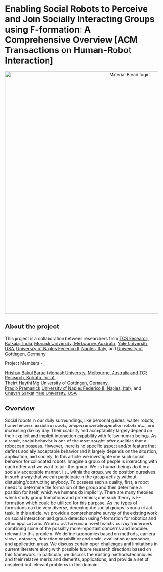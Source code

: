 # Enabling Social Robots to Perceive and Join Socially Interacting Groups using F-formation: A Comprehensive Overview [ACM Transactions on Human-Robot Interaction]


<p align="center">
    <img width="800" src="assets/Social_robot_f-formation.gif" alt="Material Bread logo">
    <br>
</p>

## About the project

This project is a collaboration between researchers from [TCS Research, Kolkata, India](https://www.tcs.com/what-we-do/research), [Monash University, Melbourne, Australia](https://www.monash.edu/), [Yale University, USA](https://www.yale.edu/), [University of Naples Federico II, Naples, Italy](https://www.international.unina.it/), and [University of Gottingen, Germany](https://www.uni-goettingen.de/en/1.html) 

Project Members - 

[Hrishav Bakul Barua](https://www.researchgate.net/profile/Hrishav-Barua) [(Monash University, Melbourne, Australia and TCS Research, Kolkata, India)](https://www.tcs.com/what-we-do/research),                                                                                                  
[Theint Haythi Mg](https://www.researchgate.net/profile/Theint-Mg) [University of Gottingen, Germany](https://www.uni-goettingen.de/en/1.html),                                                                                                                                                   
[Pradip Pramanick](https://www.linkedin.com/in/pradip-pramanick-804297115/?originalSubdomain=in) [University of Naples Federico II, Naples, Italy](https://www.international.unina.it/), and                                                                                                      
[Chayan Sarkar](https://www.linkedin.com/in/csarkar87/?originalSubdomain=in) [Yale University, USA](https://www.yale.edu/)                                    


## Overview

Social robots in our daily surroundings, like personal guides, waiter robots, home helpers, assistive robots, telepresence/teleoperation robots etc., are increasing day by day. Their usability and acceptability largely depend on their explicit and implicit interaction capability with fellow human beings. As a result, social behavior is one of the most sought-after qualities that a robot can possess. However, there is no specific aspect and/or feature that defines socially acceptable behavior and it largely depends on the situation, application, and society. In this article, we investigate one such social behavior for collocated robots. Imagine a group of people is interacting with each other and we want to join the group. We as human beings do it in a socially acceptable manner, i.e., within the group, we do position ourselves in such a way that we can participate in the group activity without disturbing/obstructing anybody. To possess such a quality, first, a robot needs to determine the formation of the group and then determine a position for itself, which we humans do implicitly. There are many theories which study group formations and proxemics; one such theory is F-formation which could be utilized for this purpose. As the types of formations can be very diverse, detecting the social groups is not a trivial task. In this article, we provide a comprehensive survey of the existing work on social interaction and group detection using f-formation for robotics and other applications. We also put forward a novel holistic survey framework combining some of the possibly more important concerns and modules relevant to this problem. We define taxonomies based on methods, camera views, datasets, detection capabilities and scale, evaluation approaches, and application areas. We discuss certain open challenges and limitations in current literature along with possible future research directions based on this framework. 
In particular, we discuss the existing methods/techniques and their relative merits and demerits, applications, and provide a set of unsolved but relevant problems in this domain.
